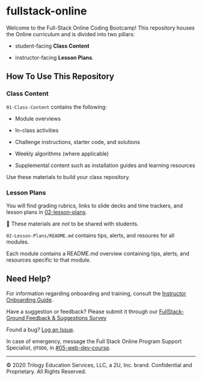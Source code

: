 # fullstack-online

Welcome to the Full-Stack Online Coding Bootcamp! This repository houses the Online curriculum and is divided into two pillars:

* student-facing **Class Content**

* instructor-facing **Lesson Plans**. 


## How To Use This Repository

### Class Content

`01-Class-Content` contains the following: 

* Module overviews

* In-class activities

* Challenge instructions, starter code, and solutions

* Weekly algorithms (where applicable)

* Supplemental content such as installation guides and learning resources

Use these materials to build your class repository.


### Lesson Plans

You will find grading rubrics, links to slide decks and time trackers, and lesson plans in [02-lesson-plans](02-lesson-plans). 

📝 These materials are _not_ to be shared with students. 

`02-Lesson-Plans/README.md` contains tips, alerts, and resoures for all modules. 

Each module contains a README.md overview containing tips, alerts, and resources specific to that module. 


## Need Help?

For information regarding onboarding and training, consult the [Instructor Onboarding Guide](https://coding-bootcamp-instructor-onboarding-prework.readthedocs-hosted.com/en/latest/).

Have a suggestion or feedback? Please submit it through our [FullStack-Ground Feedback & Suggestions Survey](@TODO)

Found a bug? [Log an Issue](https://github.com/coding-boot-camp/fullstack-online/issues).

In case of emergency, message the Full Stack Online Program Support Specialist, `@TODO`, in [#05-web-dev-course](https://trilogyed-instruction.slack.com/messages/C1073F9N0/).

---
© 2020 Trilogy Education Services, LLC, a 2U, Inc. brand.  Confidential and Proprietary.  All Rights Reserved.


